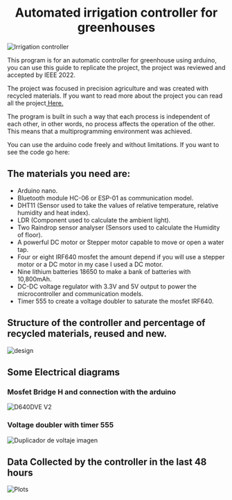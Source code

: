 <h1 align = "center">Automated irrigation controller for greenhouses </h1>

![Irrigation controller](https://user-images.githubusercontent.com/101992463/199425279-c3ccb938-c73b-416d-9bfd-d49b3f211f4c.png) 


This program is for an automatic controller for greenhouse using arduino, you can use this guide to replicate the project, the project was reviewed and accepted by IEEE 2022.
<p>The project was focused in precision agriculture and was created with recycled materials. If you want to read more about the project you can read all the project<a href="https://github.com/DCenten0/Automated-irrigation-controller-for-greenhouses/blob/main/Design%20and%20implementation%20of%20an%20automated%20greenhouse%20irrigation%20controller%2C%20made%20with%20recycled%20materials%2C%20focused%20on%20precision%20agriculture..pdf" title="Title">
Here.</a></p>

The program is built in such a way that each process is independent of each other, in other words, no process affects the operation of the other. This means that a multiprogramming environment was achieved.

You can use the arduino code freely and without limitations. If you want to see the code go here: 

<h2>The materials you need are:</h2> 

- Arduino nano. 
- Bluetooth module HC-06 or ESP-01 as communication model.
- DHT11 (Sensor used to take the values of relative temperature, relative humidity and heat index).
- LDR (Component used to calculate the ambient light).
- Two Raindrop sensor analyser (Sensors used to calculate the Humidity of floor).
- A powerful DC motor or Stepper motor capable to move or open a water tap.
- Four or eight IRF640 mosfet the amount depend if you will use a stepper motor or a DC motor in my case I used a DC motor.
- Nine lithium batteries 18650 to make a bank of batteries with 10,800mAh.
- DC-DC voltage regulator with 3.3V and 5V output to power the microcontroller and communication models.  
- Timer 555 to create a voltage doubler to saturate the mosfet IRF640.

<h2>Structure of the controller and percentage of recycled materials, reused and new.</h2> 

![design](https://user-images.githubusercontent.com/101992463/199433894-5e852649-2730-4489-8112-acb3c16af4d3.PNG)

<h2>Some Electrical diagrams</h2> 

<h3>Mosfet Bridge H and connection with the arduino</h3>

![D640DVE V2](https://user-images.githubusercontent.com/101992463/199432464-18c25fc9-18aa-44fc-bbd0-aa046e1e72eb.PNG)

<h3>Voltage doubler with timer 555</h3>

![Duplicador de voltaje imagen](https://user-images.githubusercontent.com/101992463/199432839-c9db5d66-ce88-49df-8e5d-4c54c98916ed.PNG)

<h2>Data Collected by the controller in the last 48 hours</h2> 

![Plots](https://user-images.githubusercontent.com/101992463/199434379-de5b1003-0183-4cfd-9551-b26e21dc2e01.PNG)





